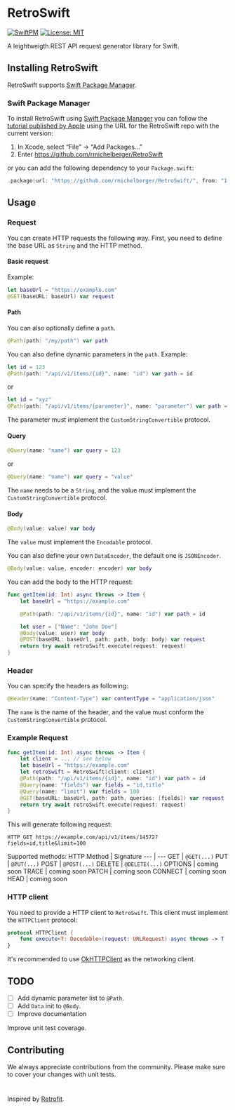 # RetroSwift

[![SwiftPM](https://img.shields.io/badge/SPM-supported-DE5C43.svg?style=flat)](https://swift.org/package-manager/) [![License: MIT](https://img.shields.io/badge/License-MIT-yellow.svg)](https://opensource.org/licenses/MIT)

A leightweigth REST API request generator library for Swift.

## Installing RetroSwift
RetroSwift supports [Swift Package Manager](https://www.swift.org/package-manager/).

### Swift Package Manager

To install RetroSwift using [Swift Package Manager](https://github.com/apple/swift-package-manager) you can follow the [tutorial published by Apple](https://developer.apple.com/documentation/xcode/adding_package_dependencies_to_your_app) using the URL for the RetroSwift repo with the current version:

1. In Xcode, select “File” → “Add Packages...”
1. Enter https://github.com/rmichelberger/RetroSwift

or you can add the following dependency to your `Package.swift`:

```swift
.package(url: "https://github.com/rmichelberger/RetroSwift/", from: "1.0.0")
```

## Usage
### Request

You can create HTTP requests the following way.
First, you need to define the base URL as `String` and the HTTP method.

#### Basic request
Example:
```swift
let baseUrl = "https://example.com"
@GET(baseURL: baseUrl) var request
```

#### Path
You can also optionally define a `path`.
```swift
@Path(path: "/my/path") var path
```
You can also define dynamic parameters in the `path`.
Example:
```swift
let id = 123
@Path(path: "/api/v1/items/{id}", name: "id") var path = id
```
or
```swift
let id = "xyz"
@Path(path: "/api/v1/items/{parameter}", name: "parameter") var path = id
```
The parameter must implement the `CustomStringConvertible` protocol.

#### Query
```swift
@Query(name: "name") var query = 123
```
or
```swift
@Query(name: "name") var query = "value"
```
The `name` needs to be a `String`, and the value must implement the `CustomStringConvertible` protocol.

#### Body
```swift
@Body(value: value) var body
```
The `value` must implement the `Encodable` protocol.

You can also define your own `DataEncoder`, the default one is `JSONEncoder`.
```swift
@Body(value: value, encoder: encoder) var body
```

You can add the body to the HTTP request:
```swift
func getItem(id: Int) async throws -> Item {
    let baseUrl = "https://example.com"

    @Path(path: "/api/v1/items/{id}", name: "id") var path = id

    let user = ["Name": "John Doe"]
    @Body(value: user) var body
    @POST(baseURL: baseUrl, path: path, body: body) var request
    return try await retroSwift.execute(request: request)
}
```

### Header

You can specify the headers as following:

```swift
@Header(name: "Content-Type") var contentType = "application/json"
```

The `name` is the name of the header, and the value must conform the `CustomStringConvertible` protocol.


### Example Request

```swift
func getItem(id: Int) async throws -> Item {
    let client = ... // see below
    let baseUrl = "https://example.com"
    let retroSwift = RetroSwift(client: client)
    @Path(path: "/api/v1/items/{id}", name: "id") var path = id
    @Query(name: "fields") var fields = "id,title"
    @Query(name: "limit") var fields = 100
    @GET(baseURL: baseUrl, path: path, queries: [fields]) var request
    return try await retroSwift.execute(request: request)
}
```

This will generate following request:

`HTTP GET https://example.com/api/v1/items/14572?fields=id,title&limit=100`

Supported methods:
 HTTP Method | Signature
 --- | --- 
GET | `@GET(...)` 
PUT | `@PUT(...)`
POST | `@POST(...)`
DELETE | `@DELETE(...)`
OPTIONS | coming soon
TRACE | coming soon
PATCH | coming soon
CONNECT | coming soon
HEAD | coming soon

### HTTP client

You need to provide a HTTP client to `RetroSwift`.
This client must implement the `HTTPClient` protocol:

```swift
protocol HTTPClient {
    func execute<T: Decodable>(request: URLRequest) async throws -> T
}
```

It's recommended to use [OkHTTPClient](https://github.com/rmichelberger/OkHttpClient/) as the networking client.


## TODO

- [ ] Add dynamic parameter list to `@Path`.
- [ ] Add `Data` init to `@Body`.
- [ ] Improve documentation

Improve unit test coverage.

## Contributing

We always appreciate contributions from the community.
Please make sure to cover your changes with unit tests.

#
Inspired by [Retrofit](https://square.github.io/retrofit/).


